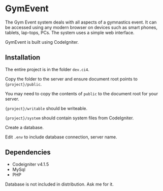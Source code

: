 # GymEvent
The Gym Event system deals with all aspects of a gymnastics event. 
It can be accessed using any modern browser on devices such as smart phones, tablets, lap-tops, PCs.
The system uses a simple web interface.

GymEvent is built using CodeIgniter.

## Installation
The entire project is in the folder `dev.ci4`.

Copy the folder to the server and ensure document root points to `{project}/public`.

You may need to copy the contents of `public` to the document root for your server. 

`{project}/writable` should be writeable.

`{project}/system` should contain system files from CodeIgniter.

Create a database. 

Edit `.env` to include database connection, server name. 

## Dependencies

- Codeigniter v4.1.5
- MySql
- PHP

Database is not included in distribution. Ask me for it.  
